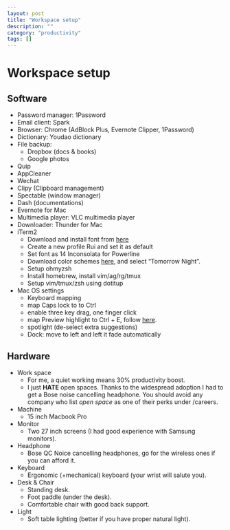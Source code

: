 ```yaml
---
layout: post
title: "Workspace setup"
description: ""
category: "productivity"
tags: []
---
```

# Workspace setup

## Software
* Password manager: 1Password
* Email client: Spark
* Browser: Chrome (AdBlock Plus, Evernote Clipper, 1Password)
* Dictionary: Youdao dictionary
* File backup:
  * Dropbox (docs & books)
  * Google photos
* Quip
* AppCleaner
* Wechat
* Clipy (Clipboard management)
* Spectable (window manager)
* Dash (documentations)
* Evernote for Mac
* Multimedia player: VLC multimedia player
* Downloader: Thunder for Mac
* iTerm2
  * Download and install font from [here](https://github.com/Lokaltog/powerline-fonts/blob/master/Inconsolata/Inconsolata%20for%20Powerline.otf)
  * Create a new profile Rui and set it as default
  * Set font as 14 Inconsolata for Powerline
  * Download color schemes [here](http://iterm2colorschemes.com/), and select “Tomorrow Night”.
  * Setup ohmyzsh
  * Install homebrew, install vim/ag/rg/tmux
  * Setup vim/tmux/zsh using dotitup
* Mac OS settings
  * Keyboard mapping
  * map Caps lock to to Ctrl
  * enable three key drag, one finger click
  * map Preview highlight to Ctrl + E, follow [here](https://apple.stackexchange.com/a/233593).
  * spotlight (de-select extra suggestions)
  * Dock: move to left and left it fade automatically

## Hardware
* Work space
  * For me, a quiet working means 30% productivity boost.
  * I just **HATE** open spaces. Thanks to the widespread adoption I had to get a Bose noise cancelling headphone. You should avoid any company who list *open space* as one of their perks under /careers.
* Machine
  * 15 inch Macbook Pro
* Monitor
  * Two 27 inch screens (I had good experience with Samsung monitors).
* Headphone
  * Bose QC Noice cancelling headphones, go for the wireless ones if you can afford it.
* Keyboard
  * Ergonomic (+mechanical) keyboard (your wrist will salute you).
* Desk & Chair
  * Standing desk.
  * Foot paddle (under the desk).
  * Comfortable chair with good back support.
* Light
  * Soft table lighting (better if you have proper natural light).
